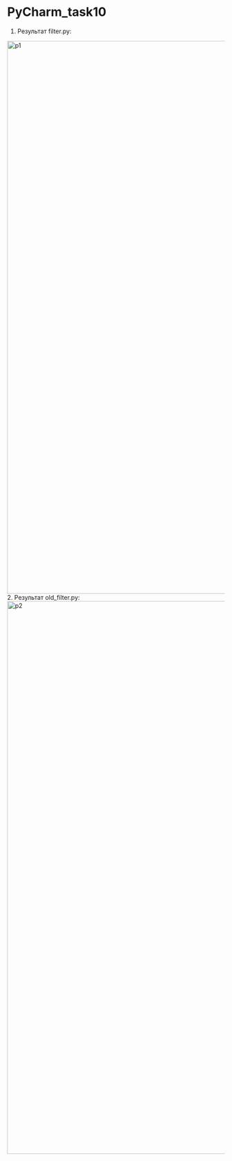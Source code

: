 # PyCharm_task10
1. Результат filter.py:
<img width="1280" alt="p1" src="https://user-images.githubusercontent.com/73825639/145039033-99556dc1-0917-4a6c-977d-76f06187a1a6.png">
2. Результат old_filter.py:
<img width="1280" alt="p2" src="https://user-images.githubusercontent.com/73825639/145039130-99ba50d7-81c0-4366-ada0-3f9c88e2884d.png">
